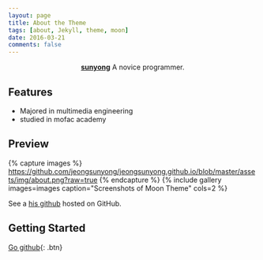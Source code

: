 ```yaml
---
layout: page
title: About the Theme
tags: [about, Jekyll, theme, moon]
date: 2016-03-21
comments: false
---
```

    
<center><a href="http://jeongsunyong.github.io/Moon"><b>sunyong</b></a> A novice programmer.</center>

## Features
* Majored in multimedia engineering
* studied in mofac academy 

## Preview

{% capture images %}
https://github.com/jeongsunyong/jeongsunyong.github.io/blob/master/assets/img/about.png?raw=true
{% endcapture %}
{% include gallery images=images caption="Screenshots of Moon Theme" cols=2 %}

See a [his github](https://github.com/jeongsunyong) hosted on GitHub.

## Getting Started

[Go github](https://github.com/jeongsunyong){: .btn}

